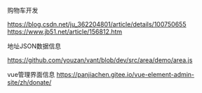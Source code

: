 购物车开发


https://blog.csdn.net/ju_362204801/article/details/100750655
https://www.jb51.net/article/156812.htm


地址JSON数据信息

https://github.com/youzan/vant/blob/dev/src/area/demo/area.js


vue管理界面信息
https://panjiachen.gitee.io/vue-element-admin-site/zh/donate/